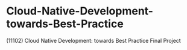 # Cloud-Native-Development-towards-Best-Practice
(11102) Cloud Native Development: towards Best Practice Final Project
